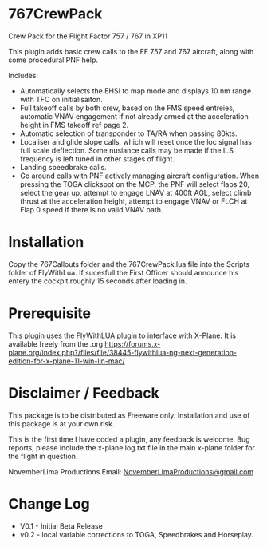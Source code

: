 # 767CrewPack
Crew Pack for the Flight Factor 757 / 767 in XP11

This plugin adds basic crew calls to the FF 757 and 767 aircraft, along with some procedural PNF help.

Includes:
* Automatically selects the EHSI to map mode and displays 10 nm range with TFC on initialisaiton.
* Full takeoff calls by both crew, based on the FMS speed entreies, automatic VNAV engagement if not already armed at the acceleration height in FMS takeoff ref page 2.
* Automatic selection of transponder to TA/RA when passing 80kts.
* Localiser and glide slope calls, which will reset once the loc signal has full scale deflection. Some nusiance calls may be made if the ILS frequency is left tuned in other stages of flight.
* Landing speedbrake calls.
* Go around calls with PNF actively managing aircraft configuration. When pressing the TOGA clickspot on the MCP, the PNF will select flaps 20, select the gear up,   attempt to engage LNAV at 400ft AGL, select climb thrust at the acceleration height, attempt to engage VNAV or FLCH at Flap 0 speed if there is no valid VNAV path.


Installation
============

Copy the 767Callouts folder and the 767CrewPack.lua file into the Scripts folder of FlyWithLua.
If sucesfull the First Officer should announce his entery the cockpit roughly 15 seconds after loading in.


Prerequisite
============
This plugin uses the FlyWithLUA plugin to interface with X-Plane.
It is available freely from the .org 
https://forums.x-plane.org/index.php?/files/file/38445-flywithlua-ng-next-generation-edition-for-x-plane-11-win-lin-mac/


Disclaimer / Feedback
=====================

This package is to be distributed as Freeware only.
Installation and use of this package is at your own risk. 

This is the first time I have coded a plugin, any feedback is welcome.
Bug reports, please include the x-plane log.txt file in the main x-plane folder for the flight in question. 

NovemberLima Productions
Email: NovemberLimaProductions@gmail.com




Change Log
==========
* V0.1 - Initial Beta Release
* v0.2 - local variable corrections to TOGA, Speedbrakes and Horseplay.
